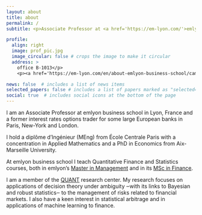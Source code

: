 ```yaml
---
layout: about
title: about
permalink: /
subtitle: <p>Associate Professor at <a href='https://em-lyon.com/'>emlyon business school</a>. Head of the Quantitative Finance & Economics department.</p>

profile:
  align: right
  image: prof_pic.jpg
  image_circular: false # crops the image to make it circular
  address: >
    office B-1013</p>
    <p><a href='https://em-lyon.com/en/about-emlyon-business-school/campuses-and-learning-environments/our-campuses/lyon-ecully-campus'>Lyon-Ecully campus</a></p>

news: false  # includes a list of news items
selected_papers: false # includes a list of papers marked as "selected={true}"
social: true  # includes social icons at the bottom of the page
---
```


<p>I am an Associate Professor at emlyon business school in Lyon, France and a former interest rates options trader for some large European banks in Paris, New-York and London.</p>
<p>I hold a diplôme d’Ingénieur (MEng) from École Centrale Paris with a concentration in Applied Mathematics and a PhD in Economics from Aix-Marseille University.</p>
<p>At emlyon business school I teach Quantitative Finance and Statistics courses, both in emlyon’s <a href='https://masters.em-lyon.com/en/msc-in-management-grande-ecole'>Master in Management</a> and in its <a href='https://masters.em-lyon.com/en/msc-finance-en'>MSc in Finance</a>.</p>
<p>I am a member of the <a href='https://aim.em-lyon.com/quant/'>QUANT</a> research center. My research focuses on applications of decision theory under ambiguity ‒with its links to Bayesian and robust statistics‒ to the management of risks related to financial markets. I also have a keen interest in statistical arbitrage and in applications of machine learning to finance.</p>
<br>